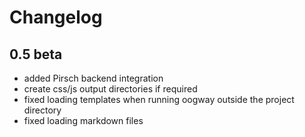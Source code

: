 # Changelog

## 0.5 beta

* added Pirsch backend integration
* create css/js output directories if required
* fixed loading templates when running oogway outside the project directory
* fixed loading markdown files
